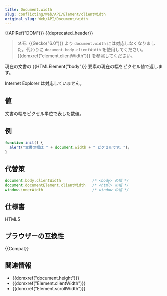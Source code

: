 ```yaml
---
title: Document.width
slug: conflicting/Web/API/Element/clientWidth
original_slug: Web/API/Document/width
---
```

{{APIRef("DOM")}} {{deprecated_header}}

> **メモ:** {{Gecko("6.0")}} より `document.width` には対応しなくなりました。代わりに `document.body.clientWidth` を使用してください。 {{domxref("element.clientWidth")}} を参照してください。

現在の文書の {{HTMLElement("body")}} 要素の現在の幅をピクセル値で返します。

Internet Explorer は対応していません。

## 値

文書の幅をピクセル単位で表した数値。

## 例

```js
function init() {
  alert("文書の幅は " + document.width + " ピクセルです。");
}
```

## 代替策

```js
document.body.clientWidth              /* <body> の幅 */
document.documentElement.clientWidth   /* <html> の幅 */
window.innerWidth                      /* window の幅 */
```

## 仕様書

HTML5

## ブラウザーの互換性

{{Compat}}

## 関連情報

- {{domxref("document.height")}}
- {{domxref("Element.clientWidth")}}
- {{domxref("Element.scrollWidth")}}
